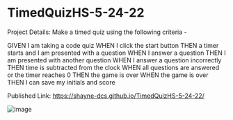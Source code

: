 # TimedQuizHS-5-24-22

Project Details: Make a timed quiz using the following criteria -

GIVEN I am taking a code quiz
WHEN I click the start button
THEN a timer starts and I am presented with a question
WHEN I answer a question
THEN I am presented with another question
WHEN I answer a question incorrectly
THEN time is subtracted from the clock
WHEN all questions are answered or the timer reaches 0
THEN the game is over
WHEN the game is over
THEN I can save my initials and score

Published Link: https://shayne-dcs.github.io/TimedQuizHS-5-24-22/

![image](https://user-images.githubusercontent.com/104949845/170211946-df7ed3bb-62ed-463f-bd54-8730c3e9fe02.png)
